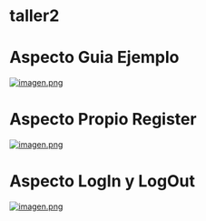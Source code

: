 # taller2
# Aspecto Guia Ejemplo
[![imagen.png](https://i.postimg.cc/wxmq2zQr/imagen.png)](https://postimg.cc/BtJfZdy5)

# Aspecto Propio Register
[![imagen.png](https://i.postimg.cc/m2pmgv0b/imagen.png)](https://postimg.cc/bsbx6ByM)

# Aspecto LogIn y LogOut
[![imagen.png](https://i.postimg.cc/4d15kq6R/imagen.png)](https://postimg.cc/WFhr09Y5)
